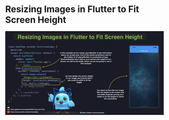 # Resizing Images in Flutter to Fit Screen Height

![](resizing-images-in-flutter-to-fit-screen-height.jpg)
